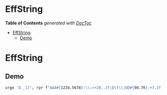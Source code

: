 

# EffString

<!-- START doctoc generated TOC please keep comment here to allow auto update -->
<!-- DON'T EDIT THIS SECTION, INSTEAD RE-RUN doctoc TO UPDATE -->
**Table of Contents**  *generated with [DocToc](https://github.com/thlorenz/doctoc)*

- [EffString](#effstring)
  - [Demo](#demo)

<!-- END doctoc generated TOC please keep comment here to allow auto update -->



# EffString

## Demo

```coffee
urge 'Ω__17', rpr f"AAA#{1234.5678}:\\;>+20,.3f;D\t\\;DD#{98.76}:+7.2f;ZZZ"
```

